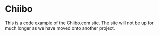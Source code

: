 Chiibo
======
This is a code example of the Chiibo.com site. The site will not be up for much longer as we have moved onto another project.

